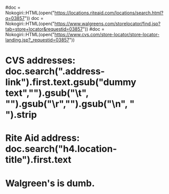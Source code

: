 #doc = Nokogiri::HTML(open("https://locations.riteaid.com/locations/search.html?q=03857"))
doc = Nokogiri::HTML(open("https://www.walgreens.com/storelocator/find.jsp?tab=store+locator&requestid=03857"))
#doc = Nokogiri::HTML(open("https://www.cvs.com/store-locator/store-locator-landing.jsp?_requestid=03857"))



# CVS addresses: doc.search(".address-link").first.text.gsub("dummy text","").gsub("\t", "").gsub("\r","").gsub("\n", " ").strip
# Rite Aid address: doc.search("h4.location-title").first.text
# Walgreen's is dumb.